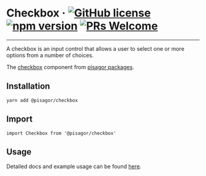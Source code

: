 # Checkbox &middot; [![GitHub license](https://img.shields.io/badge/license-MIT-blue.svg)](https://github.com/facebook/react/blob/master/LICENSE) [![npm version](https://img.shields.io/npm/v/react.svg?style=flat)](https://www.npmjs.com/package/react) [![PRs Welcome](https://img.shields.io/badge/PRs-welcome-brightgreen.svg)](https://reactjs.org/docs/how-to-contribute.html#your-first-pull-request)

---

A checkbox is an input control that allows a user to select one or more options from a number of choices.

The [checkbox](https://pisagor.com/components/checkbox) component from [pisagor packages](https://pisagor.com).

## Installation

    yarn add @pisagor/checkbox

## Import
  
    import Checkbox from '@pisagor/checkbox'
  

## Usage

Detailed docs and example usage can be found [here](https://pisagor.com/components/checkbox).
